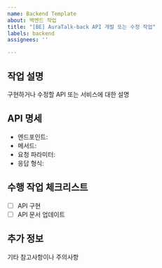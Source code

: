 ```yaml
---
name: Backend Template
about: 백엔드 작업
title: "[BE] AuraTalk-back API 개발 또는 수정 작업"
labels: backend
assignees: ''

---
```


## 작업 설명
구현하거나 수정할 API 또는 서비스에 대한 설명

## API 명세
- 엔드포인트:
- 메서드:
- 요청 파라미터:
- 응답 형식:

## 수행 작업 체크리스트
- [ ] API 구현
- [ ] API 문서 업데이트

## 추가 정보
기타 참고사항이나 주의사항
